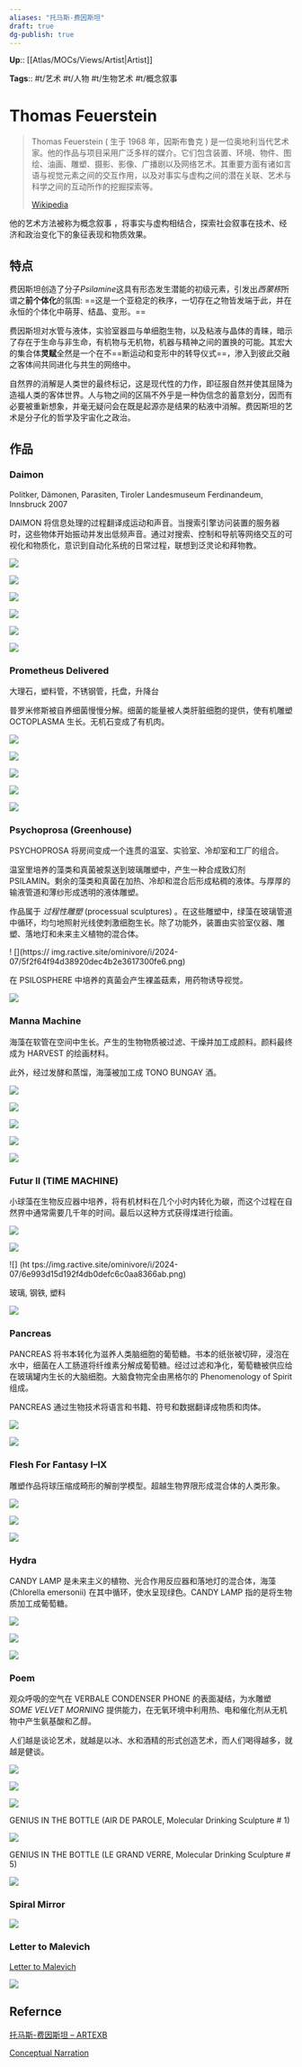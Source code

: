 ```yaml
---
aliases: "托马斯-费因斯坦"
draft: true
dg-publish: true
---
```


**Up**:: [[Atlas/MOCs/Views/Artist\|Artist]]

**Tags**:: #t/艺术 #t/人物 #t/生物艺术 #t/概念叙事

# Thomas Feuerstein

> Thomas Feuerstein ( 生于 1968 年，因斯布鲁克 ) 是一位奥地利当代艺术家。他的作品与项目采用广泛多样的媒介。它们包含装置、环境、物件、图绘、油画、雕塑、摄影、影像、广播剧以及网络艺术。其重要方面有诸如言语与视觉元素之间的交互作用，以及对事实与虚构之间的潜在关联、艺术与科学之间的互动所作的挖掘探索等。
> 
> [Wikipedia](https://en.wikipedia.org/wiki/Thomas_Feuerstein)

他的艺术方法被称为概念叙事 ，将事实与虚构相结合，探索社会叙事在技术、经济和政治变化下的象征表现和物质效果。

## 特点

费因斯坦创造了分子*Psilamine*这具有形态发生潜能的初级元素，引发出*西蒙栋*所谓之**前个体化**的氛围: ==这是一个亚稳定的秩序，一切存在之物皆发端于此，并在永恒的个体化中萌芽、结晶、变形。==

费因斯坦对水管与液体，实验室器皿与单细胞生物，以及粘液与晶体的青睐，暗示了存在于生命与非生命，有机物与无机物，机器与精神之间的置换的可能。其宏大的集合体**灵赋**全然是一个在不==断运动和变形中的转导仪式==，渗入到彼此交融之客体间共同进化与共生的网络中。

自然界的消解是人类世的最终标记，这是现代性的力作，即征服自然并使其屈降为造福人类的客体世界。人与物之间的区隔不外乎是一种伪信念的蓄意划分，因而有必要被重新想象，并毫无疑问会在既是起源亦是结果的粘液中消解。费因斯坦的艺术是分子化的哲学及宇宙化之政治。

## 作品

### Daimon

Politker, Dämonen, Parasiten, Tiroler Landesmuseum Ferdinandeum, Innsbruck 2007

DAIMON 将信息处理的过程翻译成运动和声音。当搜索引擎访问装置的服务器时，这些物体开始振动并发出低频声音。通过对搜索、控制和导航等网络交互的可视化和物质化，意识到自动化系统的日常过程，联想到泛灵论和拜物教。

![](https://img.ractive.site/ominivore/i/2024-07/978272734aa48645c50fb8ad3d367659.png)

![](https://img.ractive.site/ominivore/i/2024-07/b87792f351394d194c000c6c66474265.png)

![](https://img.ractive.site/ominivore/i/2024-07/ec5e0dc20c6bd4e2d54d1af2cec2db35.png)

![](https://img.ractive.site/ominivore/i/2024-07/9fae03aa7e662ca5dff6225b1a0a968e.png)

![](https://img.ractive.site/ominivore/i/2024-07/2e29591db28d2145d0a11337029a97f5.png)

![](https://img.ractive.site/ominivore/i/2024-07/0b4425ccdca009a2b76b324c913360cc.png)

### Prometheus Delivered

大理石，塑料管，不锈钢管，托盘，升降台

普罗米修斯被自养细菌慢慢分解。细菌的能量被人类肝脏细胞的提供，使有机雕塑 OCTOPLASMA 生长。无机石变成了有机肉。

![](https://img.ractive.site/ominivore/i/2024-07/bbcc3c1cc0fdb3ac6b16d503bdd40e2f.jpg)

![](https://img.ractive.site/ominivore/i/2024-07/2941f3ac88cb1a9e0f01ec1d220f7fc6.png)

![](https://img.ractive.site/ominivore/i/2024-07/966b1ea5513507fd714c94b5c58e2cc5.png)

![](https://img.ractive.site/ominivore/i/2024-07/ee190b298414bd797a488b89a41fc39c.png)

![](https://img.ractive.site/ominivore/i/2024-07/b6bc9848105f0f75b357ccb43be59f72.png)

### Psychoprosa (Greenhouse)

PSYCHOPROSA 将房间变成一个连贯的温室、实验室、冷却室和工厂的组合。  

温室里培养的藻类和真菌被泵送到玻璃雕塑中，产生一种合成致幻剂 PSILAMIN。剩余的藻类和真菌在加热、冷却和混合后形成粘稠的液体。与厚厚的输液管道和薄纱形成透明的液体雕塑。

作品属于 *过程性雕塑* (processual sculptures) 。在这些雕塑中，绿藻在玻璃管道中循环，均匀地照射光线使刺激细胞生长。除了功能外，装置由实验室仪器、雕塑、落地灯和未来主义植物的混合体。  

! [](https:// img.ractive.site/ominivore/i/2024-07/5f2f64f94d38920dec4b2e3617300fe6.png)

在 PSILOSPHERE 中培养的真菌会产生裸盖菇素，用药物诱导视觉。

![](https://img.ractive.site/ominivore/i/2024-07/c1155ef5a313c7d8f0dbaf61c92dac7f.png)

### Manna Machine

海藻在软管在空间中生长。产生的生物物质被过滤、干燥并加工成颜料。颜料最终成为 HARVEST 的绘画材料。

此外，经过发酵和蒸馏，海藻被加工成 TONO BUNGAY 酒。

![](https://img.ractive.site/ominivore/i/2024-07/d477df1cb491174ab2eb390d9c0f38f8.png)

![](https://img.ractive.site/ominivore/i/2024-07/b068ab4d5deeb5fde462b5381d392778.png)

![](https://img.ractive.site/ominivore/i/2024-07/b3abbc2d78b5939eeaba25f1d833a254.png)

![](https://img.ractive.site/ominivore/i/2024-07/c932d4afca82881175db09a06f9ca66d.png)

![](https://img.ractive.site/ominivore/i/2024-07/3f98ecb42bfb912abf280110496c7af5.png)

### Futur II (TIME MACHINE)

小球藻在生物反应器中培养，将有机材料在几个小时内转化为碳，而这个过程在自然界中通常需要几千年的时间。最后以这种方式获得煤进行绘画。

![](https://img.ractive.site/ominivore/i/2024-07/fb967f0ea245d8855e50f2f7465102ff.png)

![](https://img.ractive.site/ominivore/i/2024-07/4fde5a14bba1b8c11519074259dd7dae.png)

![] (ht tps://img.ractive.site/ominivore/i/2024-07/6e993d15d192f4db0defc6c0aa8366ab.png)

玻璃, 钢铁, 塑料

![](https://img.ractive.site/ominivore/i/2024-07/c7323d5c2f9adfe317667406c37ade35.png)

### Pancreas

PANCREAS 将书本转化为滋养人类脑细胞的葡萄糖。书本的纸张被切碎，浸泡在水中，细菌在人工肠道将纤维素分解成葡萄糖。经过过滤和净化，葡萄糖被供应给在玻璃罐内生长的大脑细胞。大脑食物完全由黑格尔的 Phenomenology of Spirit 组成。

PANCREAS 通过生物技术将语言和书籍、符号和数据翻译成物质和肉体。

![](https://img.ractive.site/ominivore/i/2024-07/4afdda022ebe41c07184a6f902e4cedb.png)

![](https://img.ractive.site/ominivore/i/2024-07/ab1fd7468289b01dcaa75bb34f170ec9.png)

### Flesh For Fantasy I–IX

雕塑作品将球压缩成畸形的解剖学模型。超越生物界限形成混合体的人类形象。

![](https://img.ractive.site/ominivore/i/2024-07/3247d851515a1139776b73a9d7610c9d.png)

![](https://img.ractive.site/ominivore/i/2024-07/d9108012f339299fa42be8e8714387ab.png)

![](https://img.ractive.site/ominivore/i/2024-07/e26165f06c7bb2b3a32c037a1d70c7fa.png)

### Hydra

CANDY LAMP 是未来主义的植物、光合作用反应器和落地灯的混合体，海藻 (Chlorella emersonii) 在其中循环，使水呈现绿色。CANDY LAMP 指的是将生物质加工成葡萄糖。

![](https://img.ractive.site/ominivore/i/2024-07/70e3df918f5234524ac62de277f81c71.png)

![](https://img.ractive.site/ominivore/i/2024-07/257a6f70d6a87e26dd454b84d7c2089b.png)

![](https://img.ractive.site/ominivore/i/2024-07/8fc14037a74737bba0ad1da8d0474633.png)

### Poem

观众呼吸的空气在 VERBALE CONDENSER PHONE 的表面凝结，为水雕塑 *SOME VELVET MORNING* 提供能力，在无氧环境中利用热、电和催化剂从无机物中产生氨基酸和乙醇。

人们越是谈论艺术，就越是以冰、水和酒精的形式创造艺术，而人们喝得越多，就越是健谈。

![](https://img.ractive.site/ominivore/i/2024-07/d1739c2adbed2111df64b2ab85079fbe.png)

![](https://img.ractive.site/ominivore/i/2024-07/8a352b1e97e1e648aedd51fd6abfc211.png)

![](https://img.ractive.site/ominivore/i/2024-07/2c9ec8298456ce1e0357e0f079f597c1.png)

GENIUS IN THE BOTTLE (AIR DE PAROLE, Molecular Drinking Sculpture # 1)

![](https://img.ractive.site/ominivore/i/2024-07/5f45011ffc84cef806db627dda9a19c1.png)

GENIUS IN THE BOTTLE (LE GRAND VERRE, Molecular Drinking Sculpture # 5)

![](https://img.ractive.site/ominivore/i/2024-07/d0e2f3bb0c45a0ad1654caf0e1380559.jpg)

### Spiral Mirror

![](https://img.ractive.site/ominivore/i/2024-07/2cf2ee9819677abacce117a5b28f0b18.png)

### Letter to Malevich

[Letter to Malevich](www.myzel.net/prozessuale_poesie/letter/index.php)

![](https://img.ractive.site/ominivore/i/2024-07/941aaf002997f8a4cada6df2cb7b1995.jpg)

## Refernce

[托马斯-费因斯坦 – ARTEXB](https://www.artexb.com/thomasfeuerstein/)

[Conceptual Narration](http://www.myzel.net/Narration/vorwort_en.html)

